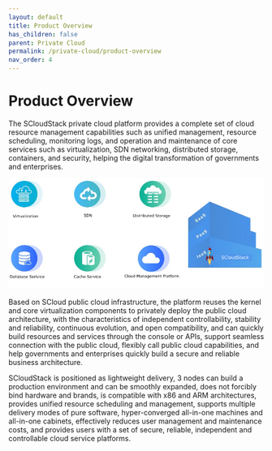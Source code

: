 ```yaml
---
layout: default
title: Product Overview
has_children: false
parent: Private Cloud
permalink: /private-cloud/product-overview
nav_order: 4
---
```


# Product Overview

The SCloudStack private cloud platform provides a complete set of cloud resource management capabilities such as unified management, resource scheduling, monitoring logs, and operation and maintenance of core services such as virtualization, SDN networking, distributed storage, containers, and security, helping the digital transformation of governments and enterprises.

![1](/assets/images/scloud-stack.png)

Based on SCloud public cloud infrastructure, the platform reuses the kernel and core virtualization components to privately deploy the public cloud architecture, with the characteristics of independent controllability, stability and reliability, continuous evolution, and open compatibility, and can quickly build resources and services through the console or APIs, support seamless connection with the public cloud, flexibly call public cloud capabilities, and help governments and enterprises quickly build a secure and reliable business architecture.

SCloudStack is positioned as lightweight delivery, 3 nodes can build a production environment and can be smoothly expanded, does not forcibly bind hardware and brands, is compatible with x86 and ARM architectures, provides unified resource scheduling and management, supports multiple delivery modes of pure software, hyper-converged all-in-one machines and all-in-one cabinets, effectively reduces user management and maintenance costs, and provides users with a set of secure, reliable, independent and controllable cloud service platforms.